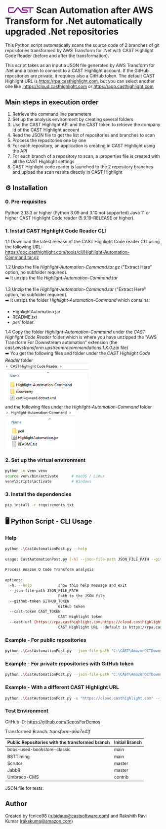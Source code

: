 # <img src="CAST-Logo 2025-White.svg" width=100 alt="icon">Scan Automation after AWS Transform for .Net automatically upgraded .Net repositories

This Python script automatically scans the source code of 2 branches of git repositories transformed by AWS Transform for .Net with CAST Highlight Code Reader (before and after the transformation). 

This script takes as an input a JSON file generated by AWS Transform for .Net and a token to connect to a CAST Highlight account.
If the GitHub repositories are private, it requires also a GitHub token.
The default CAST Highlight URL is https://rpa.casthighlight.com, but you can select another one like ,https://cloud.casthighlight.com or https://app.casthighlight.com 

##  Main steps in execution order

1. Retrieve the command line parameters
2. Set up the analysis environment by creating several folders
3. Use the CAST Highlight API and the CAST token to retrieve the company id of the CAST Highlight account
4. Read the JSON file to get the list of repositories and branches to scan
5. Process the repositories one by one
6. For each repository, an application is creating in CAST Highlight using the API
7. For each branch of a repository to scan, a .properties file is created with all the CAST Highlight settings
8. CAST Highlight code reader is launched to the 2 repository branches and upload the scan results directly in CAST Highlight  

## ⚙️ Installation

### 0. Pre-requisites
Python 3.13.3 or higher (Python 3.09 and 3.10 not supported)
Java 11 or higher
CAST Highlight Code reader (5.9.19-RELEASE or higher).

### 1. Install CAST Highlight Code Reader CLI
1.1 Download the latest release of the CAST Highlight Code reader CLI using the following URL:  
https://doc.casthighlight.com/tools/cli/Highlight-Automation-Command.tar.gz

1.2 Unzip the file _Highlight-Automation-Command.tar.gz_ ("Extract Here" option, no subfolder required).  
➡️ It unzips the file _Highlight-Automation-Command.tar_  

1.3 Unzip the file _Highlight-Automation-Command.tar_ ("Extract Here" option, no subfolder required).  
➡️ It unzips the folder _Highlight-Automation-Command_ which contains:   
 - HighlightAutomation.jar
 - README.txt
 - _perl_ folder.

1.4 Copy the folder _Highlight-Automation-Command_ under the _CAST Highlight Code Reader_ folder which is where you have unzipped the "AWS Transform For Downstream automation" extension (the _cast.awstransform.upstreamrecommendations.1.X.0.zip_ file)  
➡️ You get the following files and folder under the _CAST Highlight Code Reader_ folder  
![img.png](Folder.png)  
and the following files under the _Highlight-Automation-Command_ folder  
![img.png](Folder2.png)

### 2. Set up the virtual environment

```bash
python -m venv venv
source venv/bin/activate      # macOS / Linux
venv\Scripts\activate         # Windows
```

### 3. Install the dependencies

```bash
pip install -r requirements.txt
```
 
## 🖥️ Python Script - CLI Usage

### Help
```bash
python .\CastAutomationPost.py --help

usage: CastAutomationPost.py [-h] --json-file-path JSON_FILE_PATH --github-token GITHUB_TOKEN --cast-token CAST_TOKEN

Process Amazon Q Code Transform analysis

options:
  -h, --help            show this help message and exit
  --json-file-path JSON_FILE_PATH
                        Path to the JSON file
  --github-token GITHUB_TOKEN
                        GitHub token
  --cast-token CAST_TOKEN
                        CAST Highlight token
  --cast-url {https://rpa.casthighlight.com,https://cloud.casthighlight.com,https://app.casthighlight.com,https://demo.casthighlight.com}
                        CAST Highlight URL - default is https://rpa.casthighlight.com
```

### Example - For public repositories
```bash
python .\CastAutomationPost.py --json-file-path "C:\CAST\AmazonQCTDownstreamAutomation\AmazonQCTOutput-Bobs.json", --cast-token "<cast_highlight_token>"
```

### Example - For private repositories with GitHub token
```bash
python .\CastAutomationPost.py --json-file-path "C:\CAST\AmazonQCTDownstreamAutomation\transformation-report-1.json", --cast-token "<cast_highlight_token>" --github-token "<github_token>"
```

### Example - With a different CAST Highlight URL
```bash
python .\CastAutomationPost.py -u "https://cloud.casthighlight.com" --json-file-path "C:\CAST\AmazonQCTDownstreamAutomation\transformation-report-1.json", --cast-token "<cast_highlight_token>" --github-token "<github_token>" --cast-url https://demo.casthighlight.com
```

### Test Environment
GitHub ID:            https://github.com/ReposForDemos

Transformed Branch:   _transform-d6a7e41f_

| Public Repositories with the transformed branch | Initial Branch |  
|-------------------------------------------------|----------------|  
| bobs-used-bookstore-classic                     | main           |  
| BSTTiming                                       | main           |
| Scrutor                                         | master         |
| JabbR                                           | master         |
| Umbraco-CMS                                     | contrib        |

JSON file for tests:  

## Author
Created by fcnico98 (n.bidaux@castsoftware.com) and Rakshith Ravi Kumar (rakskuma@amazon.com) 
